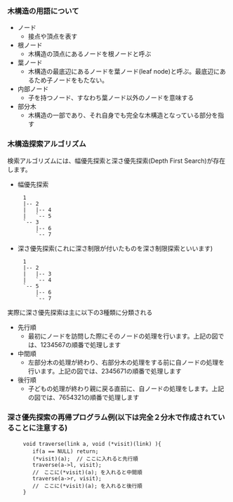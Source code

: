 ### 木構造の用語について
- ノード
  - 接点や頂点を表す
- 根ノード
  - 木構造の頂点にあるノードを根ノードと呼ぶ
- 葉ノード
  - 木構造の最底辺にあるノードを葉ノード(leaf node)と呼ぶ。最底辺にあるため子ノードをもたない。
- 内部ノード
  - 子を持つノード、すなわち葉ノード以外のノードを意味する
- 部分木
  - 木構造の一部であり、それ自身でも完全な木構造となっている部分を指す

### 木構造探索アルゴリズム
検索アルゴリズムには、幅優先探索と深さ優先探索(Depth First Search)が存在します。
- 幅優先探索
```
	 1
	 |-- 2
	 |   |-- 4
	 |   `-- 5
	 `-- 3
	     |-- 6
	     `-- 7
```

- 深さ優先探索(これに深さ制限が付いたものを深さ制限探索といいます)
```
	 1
	 |-- 2
	 |   |-- 3
	 |   `-- 4
	 `-- 5
	     |-- 6
	     `-- 7
```

実際に深さ優先探索は主に以下の3種類に分類される
- 先行順
  - 最初にノードを訪問した際にそのノードの処理を行います。上記の図では、1234567の順番で処理します
- 中間順
  - 左部分木の処理が終わり、右部分木の処理をする前に自ノードの処理を行います。上記の図では、2345671の順番で処理します
- 後行順
  - 子どもの処理が終わり親に戻る直前に、自ノードの処理をします。上記の図では、7654321の順番で処理します

###  深さ優先探索の再帰プログラム例(以下は完全２分木で作成されていることに注意する)
```
	 void traverse(link a, void (*visit)(link) ){　
	 	if(a == NULL) return;　
	 	(*visit)(a);  // ここに入れると先行順
	 	traverse(a->l, visit);
	 	//　ここに(*visit)(a); を入れると中間順
	 	traverse(a->r, visit);
	 	//　ここに(*visit)(a); を入れると後行順
	 }
```
